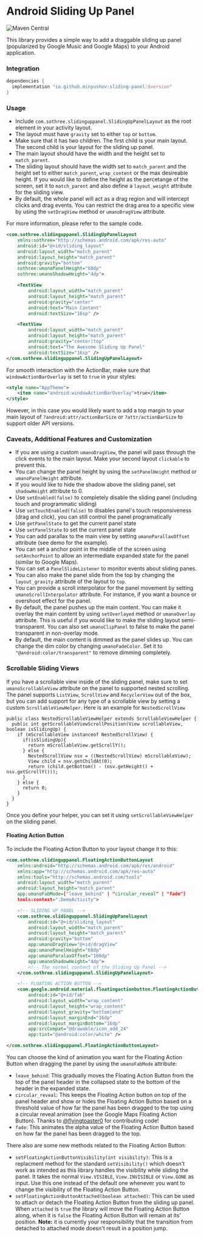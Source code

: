 Android Sliding Up Panel
===========================================
![Maven Central](https://img.shields.io/maven-central/v/io.github.minyushov/sliding-panel)

This library provides a simple way to add a draggable sliding up panel (popularized by Google Music and Google Maps) to your Android application.


### Integration

```groovy
dependencies {
  implementation "io.github.minyushov:sliding-panel:$version"
}
```

### Usage

* Include `com.sothree.slidinguppanel.SlidingUpPanelLayout` as the root element in your activity layout.
* The layout must have `gravity` set to either `top` or `bottom`.
* Make sure that it has two children. The first child is your main layout. The second child is your layout for the sliding up panel.
* The main layout should have the width and the height set to `match_parent`.
* The sliding layout should have the width set to `match_parent` and the height set to either `match_parent`, `wrap_content` or the max desireable height. If you would like to define the height as the percetange of the screen, set it to `match_parent` and also define a `layout_weight` attribute for the sliding view.
* By default, the whole panel will act as a drag region and will intercept clicks and drag events. You can restrict the drag area to a specific view by using the `setDragView` method or `umanoDragView` attribute.

For more information, please refer to the sample code.

```xml
<com.sothree.slidinguppanel.SlidingUpPanelLayout
    xmlns:sothree="http://schemas.android.com/apk/res-auto"
    android:id="@+id/sliding_layout"
    android:layout_width="match_parent"
    android:layout_height="match_parent"
    android:gravity="bottom"
    sothree:umanoPanelHeight="68dp"
    sothree:umanoShadowHeight="4dp">

    <TextView
        android:layout_width="match_parent"
        android:layout_height="match_parent"
        android:gravity="center"
        android:text="Main Content"
        android:textSize="16sp" />

    <TextView
        android:layout_width="match_parent"
        android:layout_height="match_parent"
        android:gravity="center|top"
        android:text="The Awesome Sliding Up Panel"
        android:textSize="16sp" />
</com.sothree.slidinguppanel.SlidingUpPanelLayout>
```
For smooth interaction with the ActionBar, make sure that `windowActionBarOverlay` is set to `true` in your styles:
```xml
<style name="AppTheme">
    <item name="android:windowActionBarOverlay">true</item>
</style>
```
However, in this case you would likely want to add a top margin to your main layout of `?android:attr/actionBarSize`
or `?attr/actionBarSize` to support older API versions.

### Caveats, Additional Features and Customization

* If you are using a custom `umanoDragView`, the panel will pass through the click events to the main layout. Make your second layout `clickable` to prevent this.
* You can change the panel height by using the `setPanelHeight` method or `umanoPanelHeight` attribute.
* If you would like to hide the shadow above the sliding panel, set `shadowHeight` attribute to 0.
* Use `setEnabled(false)` to completely disable the sliding panel (including touch and programmatic sliding)
* Use `setTouchEnabled(false)` to disables panel's touch responsiveness (drag and click), you can still control the panel programatically
* Use `getPanelState` to get the current panel state
* Use `setPanelState` to set the current panel state
* You can add parallax to the main view by setting `umanoParallaxOffset` attribute (see demo for the example).
* You can set a anchor point in the middle of the screen using `setAnchorPoint` to allow an intermediate expanded state for the panel (similar to Google Maps).
* You can set a `PanelSlideListener` to monitor events about sliding panes.
* You can also make the panel slide from the top by changing the `layout_gravity` attribute of the layout to `top`.
* You can provide a scroll interpolator for the panel movement by setting `umanoScrollInterpolator` attribute. For instance, if you want a bounce or overshoot effect for the panel.
* By default, the panel pushes up the main content. You can make it overlay the main content by using `setOverlayed` method or `umanoOverlay` attribute. This is useful if you would like to make the sliding layout semi-transparent. You can also set `umanoClipPanel` to false to make the panel transparent in non-overlay mode.
* By default, the main content is dimmed as the panel slides up. You can change the dim color by changing `umanoFadeColor`. Set it to `"@android:color/transparent"` to remove dimming completely.

### Scrollable Sliding Views

If you have a scrollable view inside of the sliding panel, make sure to set `umanoScrollableView` attribute on the panel to supported nested scrolling. The panel supports `ListView`, `ScrollView` and `RecyclerView` out of the box, but you can add support for any type of a scrollable view by setting a custom `ScrollableViewHelper`. Here is an example for `NestedScrollView`

```
public class NestedScrollableViewHelper extends ScrollableViewHelper {
  public int getScrollableViewScrollPosition(View scrollableView, boolean isSlidingUp) {
    if (mScrollableView instanceof NestedScrollView) {
      if(isSlidingUp){
        return mScrollableView.getScrollY();
      } else {
        NestedScrollView nsv = ((NestedScrollView) mScrollableView);
        View child = nsv.getChildAt(0);
        return (child.getBottom() - (nsv.getHeight() + nsv.getScrollY()));
      }
    } else {
      return 0;
    }
  }
}
```

Once you define your helper, you can set it using `setScrollableViewHelper` on the sliding panel.

#### Floating Action Button

To include the Floating Action Button to your layout change it to this:
```xml
<com.sothree.slidinguppanel.FloatingActionButtonLayout
    xmlns:android="http://schemas.android.com/apk/res/android"
    xmlns:app="http://schemas.android.com/apk/res-auto"
    xmlns:tools="http://schemas.android.com/tools"
    android:layout_width="match_parent"
    android:layout_height="match_parent"
    app:umanoFabMode=["leave_behind" | "circular_reveal" | "fade"]
    tools:context=".DemoActivity">

    <!-- SLIDING UP PANEL -->
    <com.sothree.slidinguppanel.SlidingUpPanelLayout
        android:id="@+id/sliding_layout"
        android:layout_width="match_parent"
        android:layout_height="match_parent"
        android:gravity="bottom"
        app:umanoDragView="@+id/dragView"
        app:umanoPanelHeight="68dp"
        app:umanoParalaxOffset="100dp"
        app:umanoShadowHeight="4dp">
        <!-- The normal content of the Sliding Up Panel -->
    </com.sothree.slidinguppanel.SlidingUpPanelLayout>

    <!-- FLOATING ACTION BUTTON -->
    <com.google.android.material.floatingactionbutton.FloatingActionButton
        android:id="@+id/fab"
        android:layout_width="wrap_content"
        android:layout_height="wrap_content"
        android:layout_gravity="bottom|end"
        android:layout_marginEnd="16dp"
        android:layout_marginBottom="16dp"
        app:srcCompat="@drawable/icon_add_24"
        app:tint="@android:color/white" />

</com.sothree.slidinguppanel.FloatingActionButtonLayout>
```

You can choose the kind of animation you want for the Floating Action Button when dragging the panel by using the `umanoFabMode` attribute:
* `leave_behind`: This gradually moves the Floating Action Button from the top of the panel header in the collapsed state to the bottom of the header in the expanded state.
* `circular_reveal`: This keeps the Floating Action button on top of the panel header and show or hides the Floating Action Button based on a threshold value of how far the panel has been dragged to the top using a circular reveal animation (see the Google Maps Floating Action Button). Thanks to [@flyingtoaster0](https://github.com/flyingtoaster0) for contributing code!
* `fade`: This animates the alpha value of the Floating Action Button based on how far the panel has been dragged to the top.

There also are some new methods related to the Floating Action Button:
* `setFloatingActionButtonVisibility(int visibility)`: This is a replacment method for the standard `setVisibility()` which doesn't work as intended as this library handles the visibility while sliding the panel. It takes the normal `View.VISIBLE`, `View.INVISIBLE` or `View.GONE` as input. Use this one instead of the default one whenever you want to change the visibility of the Floating Action Button.
* `setFloatingActionButtonAttached(boolean attached)`: This can be used to attach or detach the Floating Action Button from the sliding up panel. When `attached` is `true` the library will move the Floating Action Button along, when it is `false` the Floating Action Button will remain at its' position. **Note:** it is currently your responsibility that the transition from detached to attached mode doesn't result in a position jump.
